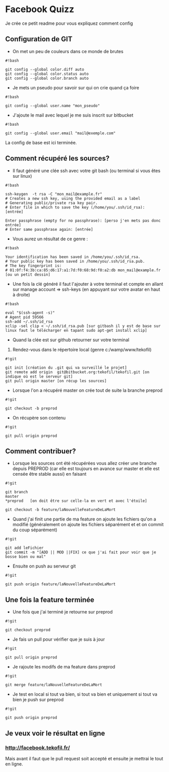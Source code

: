 # Facebook Quizz #

Je crée ce petit readme pour vous expliquez comment config

## Configuration de GIT ##

* On met un peu de couleurs dans ce monde de brutes
```
#!bash

git config --global color.diff auto
git config --global color.status auto
git config --global color.branch auto
```
* Je mets un pseudo pour savoir sur qui on crie quand ça foire


```
#!bash

git config --global user.name "mon_pseudo"
```
* J'ajoute le mail avec lequel je me suis inscrit sur bitbucket


```
#!bash

git config --global user.email "mail@exemple.com"
```
La config de base est ici terminée.

## Comment récupéré les sources? ##

* Il faut généré une clée ssh avec votre git bash (ou terminal si vous êtes sur linux)

```
#!bash

ssh-keygen  -t rsa -C "mon_mail@example.fr"
# Creates a new ssh key, using the provided email as a label
# Generating public/private rsa key pair.
# Enter file in which to save the key (/home/you/.ssh/id_rsa): [entrée]

Enter passphrase (empty for no passphrase): [perso j'en mets pas donc entrée]
# Enter same passphrase again: [entrée]
```
* Vous aurez un résultat de ce genre : 

```
#!bash

Your identification has been saved in /home/you/.ssh/id_rsa.
# Your public key has been saved in /home/you/.ssh/id_rsa.pub.
# The key fingerprint is:
# 01:0f:f4:3b:ca:85:d6:17:a1:7d:f0:68:9d:f0:a2:db mon_mail@example.fr [ou un petit dessin]
```

* Une fois la clé généré il faut l'ajouter à votre terminal et compte en allant sur manage account => ssh-keys  (en appuyant sur votre avatar en haut à droite)


```
#!bash

eval "$(ssh-agent -s)"
# Agent pid 59566
ssh-add ~/.ssh/id_rsa
xclip -sel clip < ~/.ssh/id_rsa.pub [sur gitbash il y est de base sur linux faut le télécharger en tapant sudo apt-get install xclip]

```


* Quand la clée est sur github retourner sur votre terminal

1. Rendez-vous dans le répertoire local (genre c:/wamp/www/tekofil)
```
#!git

git init [création du .git qui va surveillé le projet]
git remote add origin  git@bitbucket.org:tekofil/tekofil.git [on indique où est le serveur git]
git pull origin master [on récup les sources]
```
* Lorsque l'on a récupéré master on crée tout de suite la branche preprod


```
#!git

git checkout -b preprod
```

* On récupère son contenu 


```
#!git

git pull origin preprod
```


## Comment contribuer? ##

* Lorsque les sources ont été récupérées vous allez créer une branche depuis PREPROD (car elle est toujours en avance sur master et elle est censée être stable aussi) en faisant 

```
#!git

git branch
master
*preprod   [on doit être sur celle-la en vert et avec l'étoile]

git checkout -b feature/laNouvelleFeatureDeLaMort
```

* Quand j'ai finit une partie de ma feature on ajoute les fichiers qu'on a modifié (généralement on ajoute les fichiers séparément et et on commit du coup séparément)

```
#!git

git add leFichier
git commit -m "[ADD || MOD ||FIX] ce que j'ai fait pour voir que je bosse bien ou mal"
```

* Ensuite on push au serveur git

```
#!git

git push origin feature/laNouvelleFeatureDeLaMort
```


## Une fois la feature terminée ##

* Une fois que j'ai terminé je retourne sur preprod 

```
#!git

git checkout preprod
```

* Je fais un pull pour vérifier que je suis à jour

```
#!git

git pull origin preprod
```

* Je rajoute les modifs de ma feature dans preprod

```
#!git

git merge feature/laNouvelleFeatureDeLaMort
```

* Je test en local si tout va bien, si tout va bien et uniquement si tout va bien je push sur preprod

```
#!git

git push origin preprod
```


## Je veux voir le résultat en ligne ##

### http://facebook.tekofil.fr/ ###

Mais avant il faut que le pull request soit accepté et ensuite je mettrai le tout en ligne.
